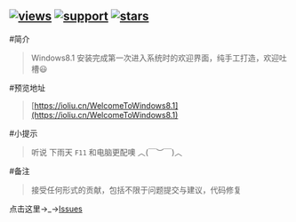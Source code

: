[![views](https://sourcegraph.com/api/repos/github.com/noover/WelcomeToWindows8.1/.counters/views.svg)](https://sourcegraph.com/github.com/noover/WelcomeToWindows8.1) [![support]][support] [![stars]][stars] 
-----------------------------------------
#简介
> Windows8.1 安装完成第一次进入系统时的欢迎界面，纯手工打造，欢迎吐槽:smiley:

#预览地址
> [https://ioliu.cn/WelcomeToWindows8.1](https://ioliu.cn/WelcomeToWindows8.1)  


#小提示
> 听说 下雨天 `F11` 和电脑更配噢 ︿(￣︶￣)︿ 

#备注
> 接受任何形式的贡献，包括不限于问题提交与建议，代码修复 

点击这里→_→[Issues](https://github.com/noover/WelcomeToWindows8.1/issues)



[stars]: https://img.shields.io/github/stars/noover/WelcomeToWindows8.1.svg?style=flat
[support]: https://img.shields.io/badge/support-8%2B-blue.svg


